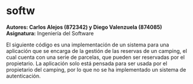 # softw
<b>Autores: Carlos Alejos (872342) y Diego Valenzuela (874085)</b>
<b>Asignatura:</b> Ingeniería del Software

El siguiente código es una implementación de un sistema para una aplicación que se encarga de la 
gestión de las reservas de un camping, el cual cuenta con una serie de parcelas, que pueden ser 
reservadas por el propietario.
La aplicación solo está pensada para ser usada por el propietario del camping, por lo que no se 
ha implementado un sistema de autenticación. 
